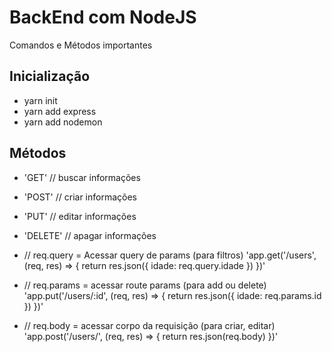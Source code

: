 # BackEnd com NodeJS

Comandos e Métodos importantes

## Inicialização

* yarn init
* yarn add express
* yarn add nodemon

## Métodos

* 'GET' // buscar informações
* 'POST' // criar informações
* 'PUT' // editar informações
* 'DELETE' // apagar informações

* // req.query = Acessar query de params (para filtros)
    'app.get('/users', (req, res) => {
      return res.json({ idade: req.query.idade })
    })'

* // req.params = acessar route params (para add ou delete)
    'app.put('/users/:id', (req, res) => {
      return res.json({ idade: req.params.id })
    })'

* // req.body = acessar corpo da requisição (para criar, editar)
    'app.post('/users/', (req, res) => {
      return res.json(req.body)
    })'


